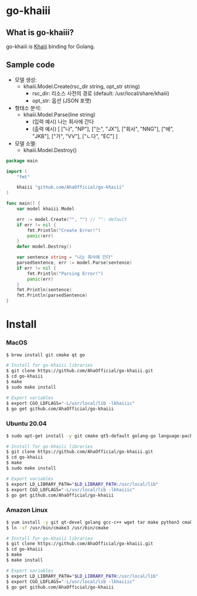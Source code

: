 # go-khaiii

## What is go-khaiii?

go-khaiii is [Khaiii](https://github.com/kakao/khaiii) binding for Golang.

## Sample code

- 모델 생성:
    - khaiii.Model.Create(rsc_dir string, opt_str string)
        - rsc_dir: 리소스 사전의 경로 (default: /usr/local/share/khaiii)
        - opt_str: 옵션 (JSON 포맷)
- 형태소 분석:
    - khaiii.Model.Parse(line string)
        - (입력 예시) 나는 회사에 간다
        - (출력 예시)
        [ ["나", "NP"], ["는", "JX"],
           ["회사", "NNG"], ["에", "JKB"], 
           ["가", "VV"], ["ㄴ다", "EC"] ]
- 모델 소멸:
    - khaiii.Model.Destroy()

```go
package main

import (
	"fmt"

	khaiii "github.com/AhaOfficial/go-khaiii"
)

func main() {
	var model khaiii.Model

	err := model.Create("", "") // "": default
	if err != nil {
		fmt.Println("Create Error!")
		panic(err)
	}
	defer model.Destroy()

	var sentence string = "나는 회사에 간다"
	parsedSentence, err := model.Parse(sentence)
	if err != nil {
		fmt.Println("Parsing Error!")
		panic(err)
	}
	fmt.Println(sentence)
	fmt.Println(parsedSentence)
}
```

# Install

### MacOS

```bash
$ brew install git cmake qt go

# Install for go-khaiii libraries
$ git clone https://github.com/AhaOfficial/go-khaiii.git
$ cd go-khaiii
$ make
$ sudo make install

# Export variables
$ export CGO_LDFLAGS="-L/usr/local/lib -lkhaiiic"
$ go get github.com/AhaOfficial/go-khaiii
```

### Ubuntu 20.04

```bash
$ sudo apt-get install -y git cmake qt5-default golang-go language-pack-ko

# Install for go-khaiii libraries
$ git clone https://github.com/AhaOfficial/go-khaiii.git
$ cd go-khaiii
$ make
$ sudo make install

# Export variables
$ export LD_LIBRARY_PATH="$LD_LIBRARY_PATH:/usr/local/lib"
$ export CGO_LDFLAGS="-L/usr/local/lib -lkhaiiic"
$ go get github.com/AhaOfficial/go-khaiii
```

### Amazon Linux

```bash
$ yum install -y git qt-devel golang gcc-c++ wget tar make python3 cmake3
$ ln -sf /usr/bin/cmake3 /usr/bin/cmake

# Install for go-khaiii libraries
$ git clone https://github.com/AhaOfficial/go-khaiii.git
$ cd go-khaiii
$ make
$ make install

# Export variables
$ export LD_LIBRARY_PATH="$LD_LIBRARY_PATH:/usr/local/lib"
$ export CGO_LDFLAGS="-L/usr/local/lib -lkhaiiic"
$ go get github.com/AhaOfficial/go-khaiii
```
